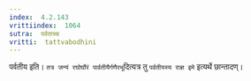 ```yaml
---
index:  4.2.143
vrittiindex:  1064
sutra:  पर्वताच्च
vritti:  tattvabodhini 
---
```


पर्वतीय इति। `तत्र जन्यं रघोर्घोरं पार्वतीयैर्गणैरभू`दित्यत्र तु `पर्वतीयस्य राज्ञ इमे` इत्यर्थे छान्तादण्।

